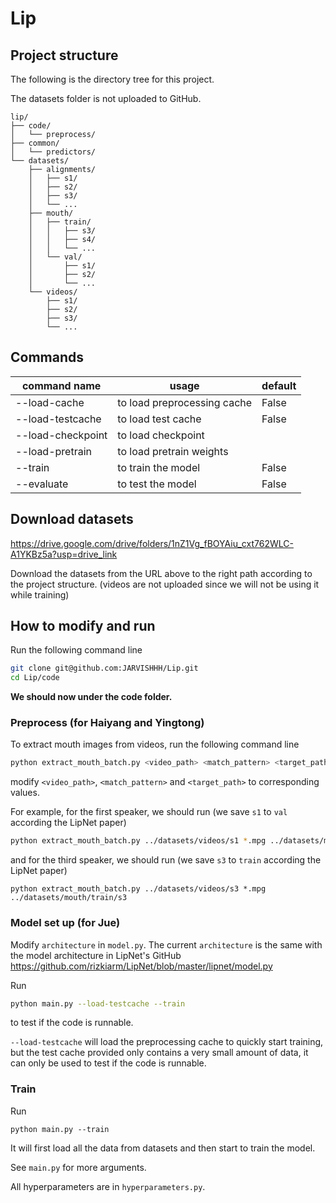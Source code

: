 # Lip

## Project structure

The following is the directory tree for this project.

The datasets folder is not uploaded to GitHub.

```
lip/
├── code/
│   └── preprocess/
├── common/
│   └── predictors/
└── datasets/
    ├── alignments/
    │   ├── s1/
    │   ├── s2/
    │   ├── s3/
    │   └── ...
    ├── mouth/
    │   ├── train/
    │   │   ├── s3/
    │   │   ├── s4/
    │   │   └── ...
    │   └── val/
    │       ├── s1/
    │       ├── s2/
    │       └── ...
    └── videos/
        ├── s1/
        ├── s2/
        ├── s3/
        └── ...
```



## Commands

| command name      | usage                       | default |
| ----------------- | --------------------------- | ------- |
| --load-cache      | to load preprocessing cache | False   |
| --load-testcache  | to load test cache          | False   |
| --load-checkpoint | to load checkpoint          |         |
| --load-pretrain   | to load pretrain weights    |         |
| --train           | to train the model          | False   |
| --evaluate        | to test the model           | False   |



## Download datasets

https://drive.google.com/drive/folders/1nZ1Vg_fBOYAiu_cxt762WLC-A1YKBz5a?usp=drive_link

Download the datasets from the URL above to the right path according to the project structure. (videos are not uploaded since we will not be using it while training)



## How to modify and run

Run the following command line

```bash
git clone git@github.com:JARVISHHH/Lip.git
cd Lip/code
```

**We should now under the code folder.**

### Preprocess (for Haiyang and Yingtong)

To extract mouth images from videos, run the following command line

```bash
python extract_mouth_batch.py <video_path> <match_pattern> <target_path>
```

modify `<video_path>`, `<match_pattern>` and `<target_path>` to corresponding values.

For example, for the first speaker, we should run (we save `s1` to `val` according the LipNet paper)

```bash
python extract_mouth_batch.py ../datasets/videos/s1 *.mpg ../datasets/mouth/val/s1
```

and for the third speaker, we should run (we save `s3` to `train` according the LipNet paper)

```
python extract_mouth_batch.py ../datasets/videos/s3 *.mpg ../datasets/mouth/train/s3
```



### Model set up (for Jue)

Modify `architecture` in `model.py`. The current `architecture` is the same with the model architecture in LipNet's GitHub https://github.com/rizkiarm/LipNet/blob/master/lipnet/model.py

Run

```bash
python main.py --load-testcache --train
```

to test if the code is runnable.

`--load-testcache` will load the preprocessing cache to quickly start training, but the test cache provided only contains a very small amount of data, it can only be used to test if the code is runnable.



### Train

Run

```
python main.py --train
```

It will first load all the data from datasets and then start to train the model.

See `main.py` for more arguments.

All hyperparameters are in `hyperparameters.py`.
